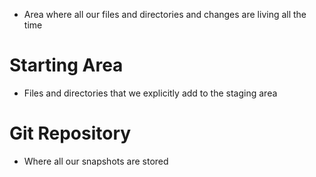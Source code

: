 - Area where all our files and directories and changes are living all the time

# Starting Area
- Files and directories that we explicitly add to the staging area

# Git Repository
- Where all our snapshots are stored